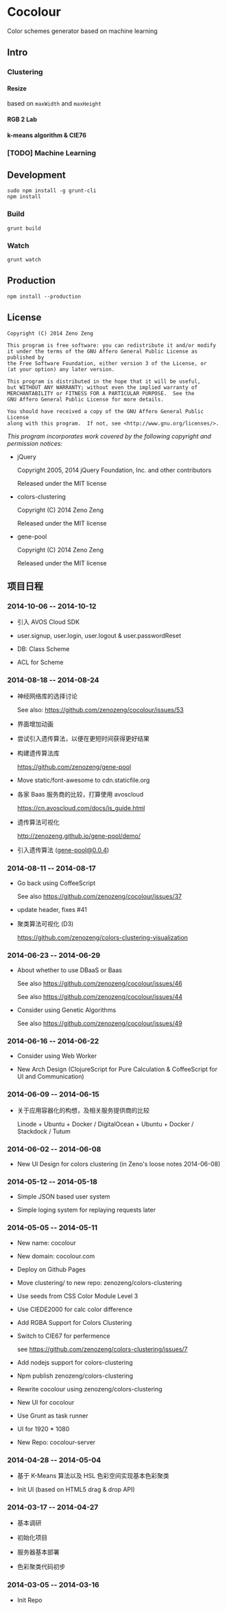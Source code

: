 # Cocolour

Color schemes generator based on machine learning

## Intro

### Clustering

#### Resize

based on `maxWidth` and `maxHeight`

#### RGB 2 Lab

#### k-means algorithm & CIE76

### [TODO] Machine Learning

## Development

```
sudo npm install -g grunt-cli
npm install
```

### Build

`grunt build`

### Watch

`grunt watch`

## Production

```
npm install --production
```

## License

```
Copyright (C) 2014 Zeno Zeng

This program is free software: you can redistribute it and/or modify
it under the terms of the GNU Affero General Public License as published by
the Free Software Foundation, either version 3 of the License, or
(at your option) any later version.

This program is distributed in the hope that it will be useful,
but WITHOUT ANY WARRANTY; without even the implied warranty of
MERCHANTABILITY or FITNESS FOR A PARTICULAR PURPOSE.  See the
GNU Affero General Public License for more details.

You should have received a copy of the GNU Affero General Public License
along with this program.  If not, see <http://www.gnu.org/licenses/>.
```

*This program incorporates work covered by the following copyright and permission notices:*

- jQuery

    Copyright 2005, 2014 jQuery Foundation, Inc. and other contributors

    Released under the MIT license

- colors-clustering

    Copyright (C) 2014 Zeno Zeng

    Released under the MIT license

- gene-pool

    Copyright (C) 2014 Zeno Zeng

    Released under the MIT license

## 项目日程

### 2014-10-06 -- 2014-10-12

- 引入 AVOS Cloud SDK

- user.signup, user.login, user.logout & user.passwordReset

- DB: Class Scheme

- ACL for Scheme

### 2014-08-18 -- 2014-08-24

- 神经网络库的选择讨论

    See also: https://github.com/zenozeng/cocolour/issues/53

- 界面增加动画

- 尝试引入遗传算法，以便在更短时间获得更好结果

- 构建遗传算法库

    https://github.com/zenozeng/gene-pool

- Move static/font-awesome to cdn.staticfile.org

- 各家 Baas 服务商的比较，打算使用 avoscloud

    https://cn.avoscloud.com/docs/js_guide.html

- 遗传算法可视化

    http://zenozeng.github.io/gene-pool/demo/

- 引入遗传算法 (gene-pool@0.0.4)

### 2014-08-11 -- 2014-08-17

- Go back using CoffeeScript

    See also https://github.com/zenozeng/cocolour/issues/37

- update header, fixes #41

- 聚类算法可视化 (D3)

    https://github.com/zenozeng/colors-clustering-visualization

### 2014-06-23 -- 2014-06-29

- About whether to use DBaaS or Baas

    See also https://github.com/zenozeng/cocolour/issues/46

    See also https://github.com/zenozeng/cocolour/issues/44

- Consider using Genetic Algorithms

    See also https://github.com/zenozeng/cocolour/issues/49

### 2014-06-16 -- 2014-06-22

- Consider using Web Worker

- New Arch Design (ClojureScript for Pure Calculation & CoffeeScript for UI and Communication)

### 2014-06-09 -- 2014-06-15

- 关于应用容器化的构想，及相关服务提供商的比较

    Linode + Ubuntu + Docker / DigitalOcean + Ubuntu + Docker / Stackdock / Tutum

### 2014-06-02 -- 2014-06-08

- New UI Design for colors clustering (in Zeno's loose notes 2014-06-08)

### 2014-05-12 -- 2014-05-18

- Simple JSON based user system

- Simple loging system for replaying requests later

### 2014-05-05 -- 2014-05-11

- New name: cocolour

- New domain: cocolour.com

- Deploy on Github Pages

- Move clustering/ to new repo: zenozeng/colors-clustering

- Use seeds from CSS Color Module Level 3

- Use CIEDE2000 for calc color difference

- Add RGBA Support for Colors Clustering

- Switch to CIE67 for perfermence

    see https://github.com/zenozeng/colors-clustering/issues/7

- Add nodejs support for colors-clustering

- Npm publish zenozeng/colors-clustering

- Rewrite cocolour using zenozeng/colors-clustering

- New UI for cocolour

- Use Grunt as task runner

- UI for 1920 * 1080

- New Repo: cocolour-server

### 2014-04-28 -- 2014-05-04

- 基于 K-Means 算法以及 HSL 色彩空间实现基本色彩聚类

- Init UI (based on HTML5 drag & drop API)

### 2014-03-17 -- 2014-04-27

- 基本调研

- 初始化项目

- 服务器基本部署

- 色彩聚类代码初步

### 2014-03-05 -- 2014-03-16

- Init Repo
